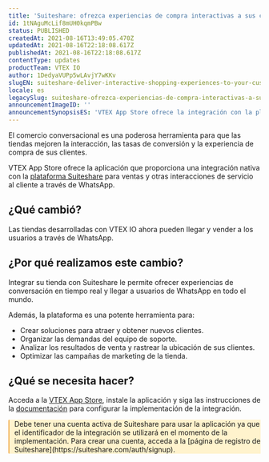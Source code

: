 ```yaml
---
title: 'Suiteshare: ofrezca experiencias de compra interactivas a sus clientes a través de WhatsApp'
id: 1tNAguMcLif8mUH0kqmPBw
status: PUBLISHED
createdAt: 2021-08-16T13:49:05.470Z
updatedAt: 2021-08-16T22:18:08.617Z
publishedAt: 2021-08-16T22:18:08.617Z
contentType: updates
productTeam: VTEX IO
author: 1DedyaVUPp5wLAvjY7wKKv
slugEN: suiteshare-deliver-interactive-shopping-experiences-to-your-customers-via
locale: es
legacySlug: suiteshare-ofrezca-experiencias-de-compra-interactivas-a-sus-clientes-a
announcementImageID: ''
announcementSynopsisES: 'VTEX App Store ofrece la integración con la plataforma de ventas y servicio al cliente a través de WhatsApp, Suiteshare.'
---
```


El comercio conversacional es una poderosa herramienta para que las tiendas mejoren la interacción, las tasas de conversión y la experiencia de compra de sus clientes. 

VTEX App Store ofrece la aplicación que proporciona una integración nativa con la [plataforma Suiteshare](https://suiteshare.com/) para ventas y otras interacciones de servicio al cliente a través de WhatsApp. 

## ¿Qué cambió?
Las tiendas desarrolladas con VTEX IO ahora pueden llegar y vender a los usuarios a través de WhatsApp.

## ¿Por qué realizamos este cambio?
Integrar su tienda con Suiteshare le permite ofrecer experiencias de conversación en tiempo real y llegar a usuarios de WhatsApp en todo el mundo.

Además, la plataforma es una potente herramienta para:

- Crear soluciones para atraer y obtener nuevos clientes.
- Organizar las demandas del equipo de soporte.
- Analizar los resultados de venta y rastrear la ubicación de sus clientes.
- Optimizar las campañas de marketing de la tienda.

## ¿Qué se necesita hacer?
Acceda a la [VTEX App Store](https://apps.vtex.com/vtex-suite-share/p), instale la aplicación y siga las instrucciones de la [documentación](https://developers.vtex.com/vtex-developer-docs/docs/vtex-suite-share) para configurar la implementación de la integración.

<div style="background-color:#FFF3CD; border-left: 2px solid #F0AD4E; border-top-left-radius: 2px; border-bottom-left-radius: 2px; padding-left: 10px">
  Debe tener una cuenta activa de Suiteshare para usar la aplicación ya que el identificador de la integración se utilizará en el momento de la implementación.  Para crear una cuenta, acceda a la [página de registro de Suiteshare](https://suiteshare.com/auth/signup).
</div>

